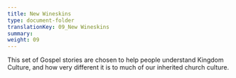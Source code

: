 ```yaml
---
title: New Wineskins
type: document-folder
translationKey: 09_New Wineskins
summary: 
weight: 09
---
```

This set of Gospel stories are chosen to help people understand Kingdom Culture, and how very different it is to much of our inherited church culture.
